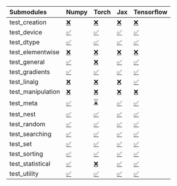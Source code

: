 | Submodules        | Numpy                                                                                                                           | Torch                                                                                                                           | Jax                                                                                                                             | Tensorflow                                                                                                                      |
|:------------------|:--------------------------------------------------------------------------------------------------------------------------------|:--------------------------------------------------------------------------------------------------------------------------------|:--------------------------------------------------------------------------------------------------------------------------------|:--------------------------------------------------------------------------------------------------------------------------------|
| test_creation     | <a href="https://github.com/unifyai/ivy/runs/7973522416?check_suite_focus=true" rel="noopener noreferrer" target="_blank">❌</a> | <a href="https://github.com/unifyai/ivy/runs/7973525002?check_suite_focus=true" rel="noopener noreferrer" target="_blank">❌</a> | <a href="https://github.com/unifyai/ivy/runs/7973527558?check_suite_focus=true" rel="noopener noreferrer" target="_blank">❌</a> | <a href="https://github.com/unifyai/ivy/runs/7973530446?check_suite_focus=true" rel="noopener noreferrer" target="_blank">❌</a> |
| test_device       | <a href="https://github.com/unifyai/ivy/runs/7973522547?check_suite_focus=true" rel="noopener noreferrer" target="_blank">✅</a> | <a href="https://github.com/unifyai/ivy/runs/7973525145?check_suite_focus=true" rel="noopener noreferrer" target="_blank">✅</a> | <a href="https://github.com/unifyai/ivy/runs/7973527707?check_suite_focus=true" rel="noopener noreferrer" target="_blank">✅</a> | <a href="https://github.com/unifyai/ivy/runs/7973530631?check_suite_focus=true" rel="noopener noreferrer" target="_blank">✅</a> |
| test_dtype        | <a href="https://github.com/unifyai/ivy/runs/7973522714?check_suite_focus=true" rel="noopener noreferrer" target="_blank">✅</a> | <a href="https://github.com/unifyai/ivy/runs/7973525276?check_suite_focus=true" rel="noopener noreferrer" target="_blank">✅</a> | <a href="https://github.com/unifyai/ivy/runs/7973527903?check_suite_focus=true" rel="noopener noreferrer" target="_blank">✅</a> | <a href="https://github.com/unifyai/ivy/runs/7973530905?check_suite_focus=true" rel="noopener noreferrer" target="_blank">✅</a> |
| test_elementwise  | <a href="https://github.com/unifyai/ivy/runs/7973522864?check_suite_focus=true" rel="noopener noreferrer" target="_blank">❌</a> | <a href="https://github.com/unifyai/ivy/runs/7973525391?check_suite_focus=true" rel="noopener noreferrer" target="_blank">❌</a> | <a href="https://github.com/unifyai/ivy/runs/7973528197?check_suite_focus=true" rel="noopener noreferrer" target="_blank">❌</a> | <a href="https://github.com/unifyai/ivy/runs/7973531076?check_suite_focus=true" rel="noopener noreferrer" target="_blank">❌</a> |
| test_general      | <a href="https://github.com/unifyai/ivy/runs/7973523050?check_suite_focus=true" rel="noopener noreferrer" target="_blank">✅</a> | <a href="https://github.com/unifyai/ivy/runs/7973525547?check_suite_focus=true" rel="noopener noreferrer" target="_blank">❌</a> | <a href="https://github.com/unifyai/ivy/runs/7973528344?check_suite_focus=true" rel="noopener noreferrer" target="_blank">✅</a> | <a href="https://github.com/unifyai/ivy/runs/7973531288?check_suite_focus=true" rel="noopener noreferrer" target="_blank">✅</a> |
| test_gradients    | <a href="https://github.com/unifyai/ivy/runs/7973523213?check_suite_focus=true" rel="noopener noreferrer" target="_blank">✅</a> | <a href="https://github.com/unifyai/ivy/runs/7973525687?check_suite_focus=true" rel="noopener noreferrer" target="_blank">✅</a> | <a href="https://github.com/unifyai/ivy/runs/7973528495?check_suite_focus=true" rel="noopener noreferrer" target="_blank">✅</a> | <a href="https://github.com/unifyai/ivy/runs/7973531420?check_suite_focus=true" rel="noopener noreferrer" target="_blank">✅</a> |
| test_linalg       | <a href="https://github.com/unifyai/ivy/runs/7973523360?check_suite_focus=true" rel="noopener noreferrer" target="_blank">❌</a> | <a href="https://github.com/unifyai/ivy/runs/7973525824?check_suite_focus=true" rel="noopener noreferrer" target="_blank">❌</a> | <a href="https://github.com/unifyai/ivy/runs/7973528658?check_suite_focus=true" rel="noopener noreferrer" target="_blank">❌</a> | <a href="https://github.com/unifyai/ivy/runs/7973531556?check_suite_focus=true" rel="noopener noreferrer" target="_blank">✅</a> |
| test_manipulation | <a href="https://github.com/unifyai/ivy/runs/7973523519?check_suite_focus=true" rel="noopener noreferrer" target="_blank">❌</a> | <a href="https://github.com/unifyai/ivy/runs/7973526028?check_suite_focus=true" rel="noopener noreferrer" target="_blank">❌</a> | <a href="https://github.com/unifyai/ivy/runs/7973528821?check_suite_focus=true" rel="noopener noreferrer" target="_blank">❌</a> | <a href="https://github.com/unifyai/ivy/runs/7973531720?check_suite_focus=true" rel="noopener noreferrer" target="_blank">❌</a> |
| test_meta         | <a href="https://github.com/unifyai/ivy/runs/7973523665?check_suite_focus=true" rel="noopener noreferrer" target="_blank">✅</a> | <a href="https://github.com/unifyai/ivy/runs/7973526158?check_suite_focus=true" rel="noopener noreferrer" target="_blank">⌛</a> | <a href="https://github.com/unifyai/ivy/runs/7973528978?check_suite_focus=true" rel="noopener noreferrer" target="_blank">✅</a> | <a href="https://github.com/unifyai/ivy/runs/7973531882?check_suite_focus=true" rel="noopener noreferrer" target="_blank">✅</a> |
| test_nest         | <a href="https://github.com/unifyai/ivy/runs/7973523815?check_suite_focus=true" rel="noopener noreferrer" target="_blank">✅</a> | <a href="https://github.com/unifyai/ivy/runs/7973526293?check_suite_focus=true" rel="noopener noreferrer" target="_blank">✅</a> | <a href="https://github.com/unifyai/ivy/runs/7973529222?check_suite_focus=true" rel="noopener noreferrer" target="_blank">✅</a> | <a href="https://github.com/unifyai/ivy/runs/7973532013?check_suite_focus=true" rel="noopener noreferrer" target="_blank">✅</a> |
| test_random       | <a href="https://github.com/unifyai/ivy/runs/7973524084?check_suite_focus=true" rel="noopener noreferrer" target="_blank">✅</a> | <a href="https://github.com/unifyai/ivy/runs/7973526415?check_suite_focus=true" rel="noopener noreferrer" target="_blank">✅</a> | <a href="https://github.com/unifyai/ivy/runs/7973529431?check_suite_focus=true" rel="noopener noreferrer" target="_blank">✅</a> | <a href="https://github.com/unifyai/ivy/runs/7973532170?check_suite_focus=true" rel="noopener noreferrer" target="_blank">✅</a> |
| test_searching    | <a href="https://github.com/unifyai/ivy/runs/7973524265?check_suite_focus=true" rel="noopener noreferrer" target="_blank">✅</a> | <a href="https://github.com/unifyai/ivy/runs/7973526625?check_suite_focus=true" rel="noopener noreferrer" target="_blank">✅</a> | <a href="https://github.com/unifyai/ivy/runs/7973529677?check_suite_focus=true" rel="noopener noreferrer" target="_blank">✅</a> | <a href="https://github.com/unifyai/ivy/runs/7973532347?check_suite_focus=true" rel="noopener noreferrer" target="_blank">✅</a> |
| test_set          | <a href="https://github.com/unifyai/ivy/runs/7973524425?check_suite_focus=true" rel="noopener noreferrer" target="_blank">✅</a> | <a href="https://github.com/unifyai/ivy/runs/7973526854?check_suite_focus=true" rel="noopener noreferrer" target="_blank">✅</a> | <a href="https://github.com/unifyai/ivy/runs/7973529841?check_suite_focus=true" rel="noopener noreferrer" target="_blank">✅</a> | <a href="https://github.com/unifyai/ivy/runs/7973532507?check_suite_focus=true" rel="noopener noreferrer" target="_blank">✅</a> |
| test_sorting      | <a href="https://github.com/unifyai/ivy/runs/7973524568?check_suite_focus=true" rel="noopener noreferrer" target="_blank">✅</a> | <a href="https://github.com/unifyai/ivy/runs/7973527081?check_suite_focus=true" rel="noopener noreferrer" target="_blank">✅</a> | <a href="https://github.com/unifyai/ivy/runs/7973529968?check_suite_focus=true" rel="noopener noreferrer" target="_blank">✅</a> | <a href="https://github.com/unifyai/ivy/runs/7973532668?check_suite_focus=true" rel="noopener noreferrer" target="_blank">✅</a> |
| test_statistical  | <a href="https://github.com/unifyai/ivy/runs/7973524726?check_suite_focus=true" rel="noopener noreferrer" target="_blank">✅</a> | <a href="https://github.com/unifyai/ivy/runs/7973527249?check_suite_focus=true" rel="noopener noreferrer" target="_blank">❌</a> | <a href="https://github.com/unifyai/ivy/runs/7973530119?check_suite_focus=true" rel="noopener noreferrer" target="_blank">✅</a> | <a href="https://github.com/unifyai/ivy/runs/7973532819?check_suite_focus=true" rel="noopener noreferrer" target="_blank">✅</a> |
| test_utility      | <a href="https://github.com/unifyai/ivy/runs/7973524861?check_suite_focus=true" rel="noopener noreferrer" target="_blank">✅</a> | <a href="https://github.com/unifyai/ivy/runs/7973527406?check_suite_focus=true" rel="noopener noreferrer" target="_blank">✅</a> | <a href="https://github.com/unifyai/ivy/runs/7973530280?check_suite_focus=true" rel="noopener noreferrer" target="_blank">✅</a> | <a href="https://github.com/unifyai/ivy/runs/7973532963?check_suite_focus=true" rel="noopener noreferrer" target="_blank">✅</a> |